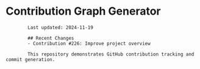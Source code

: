 # Contribution Graph Generator
            
            Last updated: 2024-11-19
            
            ## Recent Changes
            - Contribution #226: Improve project overview
            
            This repository demonstrates GitHub contribution tracking and commit generation.
        
